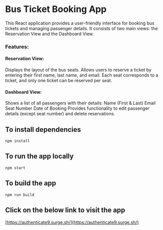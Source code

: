# Bus Ticket Booking App

This React application provides a user-friendly interface for booking bus tickets and managing passenger details. It consists of two main views: the Reservation View and the Dashboard View.

### Features:

#### Reservation View:

Displays the layout of the bus seats.
Allows users to reserve a ticket by entering their first name, last name, and email.
Each seat corresponds to a ticket, and only one ticket can be reserved per seat.

#### Dashboard View:

Shows a list of all passengers with their details:
Name (First & Last)
Email
Seat Number
Date of Booking
Provides functionality to edit passenger details (except seat number) and delete reservations.

## To install dependencies
```
npm install 
```

## To run the app locally 
```
npm start
```

## To build the app
```
npm run build
```

## Click on the below link to visit the app
[https://authenticate9.surge.sh/](https://authenticate9.surge.sh/)
